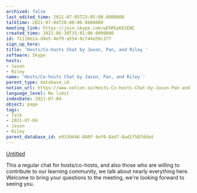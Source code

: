 ```yaml
---
archived: false
last_edited_time: 2021-07-05T23:05:00.0000000
talktime: 2021-07-04T20:00:00.0000000
meeting_link: https://join.skype.com/wEhREpKESENC
created_time: 2021-06-30T15:01:00.0000000
id: 71110e2a-d4e5-4ef9-a554-0c744a59c377
sign_up_here: 
title: 'Hosts/Co-hosts Chat by Jason, Pan, and Riley '
software: Skype
hosts:
- Jason
- Riley
name: 'Hosts/Co-hosts Chat by Jason, Pan, and Riley '
parent_type: database_id
notion_url: https://www.notion.so/Hosts-Co-hosts-Chat-by-Jason-Pan-and-Riley-71110e2ad4e54ef9a5540c744a59c377
language_level: No limit
indexDate: 2021-07-04
object: page
tags:
- Talk
- 2021-07-04
- Jason
- Riley
parent_database_id: e9339446-880f-4ef0-8ad7-8ad1f507dded
---
```




[Untitled](https://www.notion.so/d637a27eb33f44cbb92a56c3359cc567)   

This a regular chat for hosts/co-hosts, and also those who are willing to contribute to our learning community, we talk about nearly everything here. Welcome to bring your questions to the meeting, we're looking forward to seeing you.


